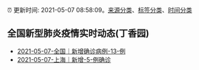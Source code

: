 :alarm_clock: 更新时间: 2021-05-07 08:58:09。[来源分类](../README.md)、[标签分类](../TAGS.md)、[时间分类](../TIMELINE.md)

## 全国新型肺炎疫情实时动态(丁香园)




- [2021-05-07-全国｜新增确诊病例-13-例](http://app.cctv.com/special/cportal/detail/arti/index.html?id=ArtistKaMU0qgx5A3k716xkb210507&isfromapp=1) 
- [2021-05-07-上海｜新增-5-例确诊](http://app.cctv.com/special/cportal/detail/arti/index.html?id=ArtiWZ09cP4RDVE5JVk6LA3s210507&isfromapp=1) 